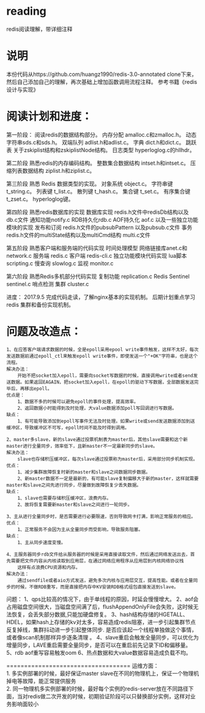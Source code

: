 # reading
redis阅读理解，带详细注释  



说明
===================================  
本份代码从https://github.com/huangz1990/redis-3.0-annotated clone下来，然后自己添加自己的理解，再次基础上增加函数调用流程注释。
参考书籍《redis设计与实现》 


阅读计划和进度：
===================================  
第一阶段：
   阅读redis的数据结构部分。
   内存分配 amalloc.c和zmalloc.h。
   动态字符串sds.c和sds.h。
   双端队列 adlist.h和adlist.c。
   字典 dict.h和dict.c。
   跳跃表 关于zskiplist结构和zskiplistNode结构。
   日志类型 hyperloglog.c的hllhdr。

第二阶段
	熟悉redis的内存编码结构。
	整数集合数据结构 intset.h和intset.c。
	压缩列表数据结构 ziplist.h和ziplist.c。

第三阶段
	熟悉 Redis 数据类型的实现。
	对象系统 object.c。
	字符串键 t_string.c。
	列表键 t_list.c。
	散列键 t_hash.c。
	集合键 t_set.c。
	有序集合键 t_zset.c。
	hyperloglog键。

第四阶段
 	熟悉redis数据库的实现
 	数据库实现 redis.h文件中redisDb结构以及db.c文件
 	通知功能notify.c
 	RDB持久化rdb.c
 	AOF持久化 aof.c
 	以及一些独立功能模块的实现
 	发布和订阅 redis.h文件的pubsubPattern 以及pubsub.c文件
 	事务redis.h文件的multiState结构以及multiCmd结构 multi.c文件

 第五阶段
 	熟悉客户端和服务端的代码实现
 	时间处理模型
 	网络链接库anet.c和network.c
 	服务端 redis.c
 	客户端 redis-cli.c
 	独立功能模块代码实现
 	lua脚本  scripting.c
 	慢查询 slowlog.c
 	监视 monitor.c

 第六阶段 
 	熟悉Redis多机部分代码实现
 	复制功能 replication.c
 	Redis Sentinel sentinel.c 哨点检测
 	集群 cluster.c

进度：
	2017.9.5 完成代码走读，了解nginx基本的实现机制。
	后期计划重点学习redis 集群和备份实现机制。

问题及改造点： 
===================================  
	1、在应答客户端请求数据的时候，全是epoll采用epool write事件触发，这样不太好，每次发送数据前通过epoll_ctl来触发epoll write事件，即使发送一个"+OK"字符串，也是这个流程。
	解决办法：
		开始不把socket加入epoll，需要向socket写数据的时候，直接调用write或者send发送数据。如果返回EAGAIN，把socket加入epoll，在epoll的驱动下写数据，全部数据发送完毕后，再移出epoll。  
	优点是：
		1、数据不多的时候可以避免epoll的事件处理，提高效率。
		2、返回数据小时能得到及时处理，大value数据添加poll写回调进行写数据。
	缺点：
		1、有可能导致添加到epoll写事件无法及时处理。如果write或send发送数据添加到送缓冲区，导致缓冲区不可写，epoll时间不能及时得到调用。

	2、master多slave，新的slave通过投票机制表为master后，其他slave需要和这个新master进行全量同步，效率低下，且新master不一定最新同步的slave。
	解决办法：
	 	slave也存储积压缓冲区，每次slave通过投票称为master后，采用部分同步机制实现。
	优点：
	 	1、减少集群故障恢复时新的master和slave之间数据同步数据。
	 	2、新master数据不一定是最新的，有可能slave复制偏移大于新的master，这样就需要master和slave之间先进行同步，尽量做到故障恢复少丢失数据。
	缺点：
	 	1、slave也需要存储积压缓冲区，浪费内存。
	 	2、故将恢复需要新master和slave之间进行一轮同步。
	
	3、主从进行全量同步时，是否需要进行必要限速，否则导致网卡打满，影响正常服务的相应。
	优点：
		1、正常服务不会因为主从全量同步而受影响，导致服务阻塞。
	缺点：
		1、主从同步速度变慢。 

	4、主服务器同步rdb文件给从服务器的时候是采用直接读取文件，然后通过网络发送出去，首先需要把文件内容从内核读取到应用层，在通过网络应用程序从应用层到内核网络协议栈
		这样有点浪费CPU资源和内存。  
  	解决办法：
  		通过sendfile或者aio方式发送，避免多次内核与应用层交互，提高性能。或者在全量同步的时候，不做RDB重写，而是直接把内存中KV安装RDB格式组包直接发送到slave。  

问题：
	1、qps比较高的情况下，由于单线程的原因，时延会慢慢增大。
	2、aof会占用磁盘空间很大，当磁盘空间满了后，flushAppendOnlyFile会失败，这时候无法恢复，会丢失部分数据,只能加硬盘修复。
	3、hash结构存储的HGETALL、HDEL，如果hash上存储的kv对太多，容易造成redis阻塞，进一步引起集群节点反复掉线，集群抖动进一步引起整体同步.
		是否应该起一个线程单独做这个事情，或者像scan机制那样异步逐条清理 。
	4、slave重启会触发全量同步，可以优化为增量同步，LAVE重启需要全量同步，是否可以在重启前先记录下ID和偏移量。
	5、rdb aof重写容易触发oom 
	6、热点数据和大value数据容易造成负载不均。
	
=================================== 
运维方面：  
	1. 多实例部署的时候，最好保证master slave在不同的物理机上，保证一个物理机掉电等故障，能正常提供服务  
	2. 同一物理机多实例部署的时候，最好每个实例的redis-server放在不同路径下面，当对redis做二次开发的时候，初期验证阶段可以只替换部分实例，这样对业务影响面较小  
